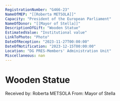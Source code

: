 ```yaml
---
RegistrationNumber: "G466-23"
NameOfMEP: "[[Roberta METSOLA]]"
Capacity: "President of the European Parliament"
NameOfDonor: "[[Mayor of Stella]]"
DescriptionOfGift: "Wooden Statue"
EstimatedValue: "Institutional value"
LinkToPhoto: "Photo"
DateOfReception: "2023-11-27T00:00:00"
DateOfNotification: "2023-12-15T00:00:00"
Location: "DG PRES-Members' Administration Unit"
Miscellaneous: nan
---
```


# Wooden Statue

Received by: Roberta METSOLA
From: Mayor of Stella
